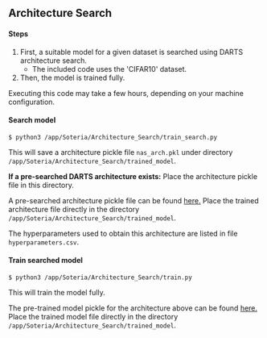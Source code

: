 ## Architecture Search

#### Steps

1. First, a suitable model for a given dataset is searched using DARTS architecture search. 
    - The included code uses the 'CIFAR10' dataset.
2. Then, the model is trained fully.

Executing this code may take a few hours, depending on your machine configuration.

#### Search model

    $ python3 /app/Soteria/Architecture_Search/train_search.py

This will save a architecture pickle file `nas_arch.pkl` under directory `/app/Soteria/Architecture_Search/trained_model`. 

**If a pre-searched DARTS architecture exists:** Place the architecture pickle file in this directory.

A pre-searched architecture pickle file can be found [here.](https://drive.google.com/file/d/1jvXTzDp53w4U3KJkFyNR-QK_ddFcZiEc/view?usp=sharing) Place the trained architecture file directly in the directory `/app/Soteria/Architecture_Search/trained_model`.

The hyperparameters used to obtain this architecture are listed in file `hyperparameters.csv`. 

#### Train searched model

    $ python3 /app/Soteria/Architecture_Search/train.py

This will train the model fully.

The pre-trained model pickle for the architecture above can be found [here.](https://drive.google.com/file/d/1oXCj69NhkMGuCS-lWNTD3wy1EmS9SzMe/view?usp=sharing) Place the trained model file directly in the directory `/app/Soteria/Architecture_Search/trained_model`.